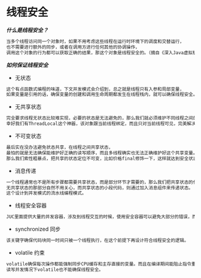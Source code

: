 # 线程安全
***什么是线程安全？***

```md
当多个线程访问同一个对象时，如果不用考虑这些线程在运行时环境下的调度和交替运行，
也不需要进行额外的同步，或者在调用方进行任何其他的协调操作，
调用这个对象的行为都可以获取正确的结果，那这个对象是线程安全的。（摘自《深入Java虚拟机》）
```

***如何保证线程安全***

* 无状态
```md
这个有点函数式编程的味道，下文并发模式会介绍到，总之就是线程只有入参和局部变量，
如果变量是引用的话，确保变量的创建和调用生命周期都发生在线程栈内，就可以确保线程安全。
```
* 无共享状态
```md
完全要求线程无状态比较难实现，必要的状态是无法避免的，那么我们就必须维护不同线程之间的不同状态，这可是个麻烦事。
幸好我们有ThreadLocal这个神器，该对象跟当前线程绑定，而且只对当前线程可见，完美解决了无共享状态的问题。
```
* 不可变状态
```md
最后实在没办法避免状态共享，在线程之间共享状态，
最怕的就是无法确保能维护好正确的读写顺序，而且多线程确实也无法正确维护好这个共享变量。
那么我们索性粗暴点，把共享的状态定位不可变，比如价格final修饰一下，这样就达到安全状态共享。
```
* 消息传递
```md
一个线程通常也不是所有步骤都需要共享状态，而是部分环节才需要的，那么我们把共享状态的代码拆开，
无共享状态的那部分自然不用关心，而共享状态的小段代码，则通过加入消息组件来传递状态。
这个设计到并发模式的流水线编程模式。
```
* 线程安全容器
```md
JUC里面提供大量的并发容器，涉及到线程交互的时候，使用安全容器可以避免大部分的错误，而且大大降低了代码的复杂度。
```
* synchronized 同步
```md
该关键字确保代码块同一时间只被一个线程执行，在这个前提下再设计符合线程安全的逻辑。
```
* volatile 约束
```md
volatile确保每次操作都能强制同步CPU缓存和主存直接的变量。而且在编译期间能阻止指令重排。
读写并发情况下volatile也不能确保线程安全。
```
